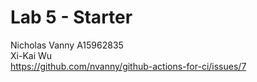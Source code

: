 # Lab 5 - Starter
Nicholas Vanny A15962835 
<br />
Xi-Kai Wu
<br />
https://github.com/nvanny/github-actions-for-ci/issues/7
